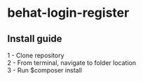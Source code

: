 # behat-login-register

## Install guide

1 - Clone repository  
2 - From terminal, navigate to folder location  
3 - Run $composer install
